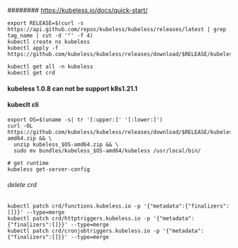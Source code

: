 ######## https://kubeless.io/docs/quick-start/
```
export RELEASE=$(curl -s https://api.github.com/repos/kubeless/kubeless/releases/latest | grep tag_name | cut -d '"' -f 4)
kubectl create ns kubeless
kubectl apply -f https://github.com/kubeless/kubeless/releases/download/$RELEASE/kubeless-$RELEASE.yaml

kubectl get all -n kubeless
kubectl get crd
```
#### kubeless 1.0.8 can not be support k8s1.21.1 
#### kubeclt cli
```
export OS=$(uname -s| tr '[:upper:]' '[:lower:]')
curl -OL https://github.com/kubeless/kubeless/releases/download/$RELEASE/kubeless_$OS-amd64.zip && \
  unzip kubeless_$OS-amd64.zip && \
  sudo mv bundles/kubeless_$OS-amd64/kubeless /usr/local/bin/

# get runtime
kubeless get-server-config

```

###### delete crd
```
kubectl patch crd/functions.kubeless.io -p '{"metadata":{"finalizers":[]}}' --type=merge
kubectl patch crd/httptriggers.kubeless.io -p '{"metadata":{"finalizers":[]}}' --type=merge
kubectl patch crd/cronjobtriggers.kubeless.io -p '{"metadata":{"finalizers":[]}}' --type=merge
```